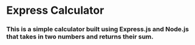 # Express Calculator
### This is a simple calculator built using Express.js and Node.js that takes in two numbers and returns their sum.
